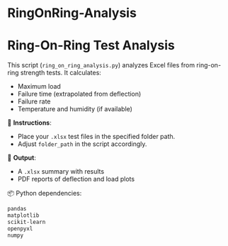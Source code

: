 # RingOnRing-Analysis
# Ring-On-Ring Test Analysis

This script (`ring_on_ring_analysis.py`) analyzes Excel files from ring-on-ring strength tests. It calculates:

- Maximum load
- Failure time (extrapolated from deflection)
- Failure rate
- Temperature and humidity (if available)

📁 **Instructions**:
- Place your `.xlsx` test files in the specified folder path.
- Adjust `folder_path` in the script accordingly.

📄 **Output**:
- A `.xlsx` summary with results
- PDF reports of deflection and load plots

📦 Python dependencies:
```bash
pandas
matplotlib
scikit-learn
openpyxl
numpy
